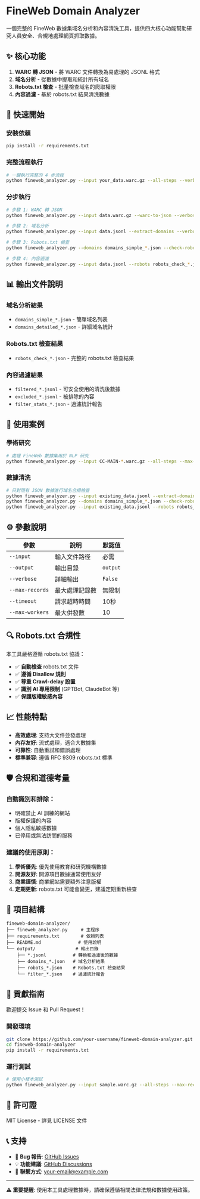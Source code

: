 # FineWeb Domain Analyzer

一個完整的 FineWeb 數據集域名分析和內容清洗工具，提供四大核心功能幫助研究人員安全、合規地處理網頁抓取數據。

## ✨ 核心功能

1. **WARC 轉 JSON** - 將 WARC 文件轉換為易處理的 JSONL 格式
2. **域名分析** - 從數據中提取和統計所有域名
3. **Robots.txt 檢查** - 批量檢查域名的爬取權限
4. **內容過濾** - 基於 robots.txt 結果清洗數據

## 🚀 快速開始

### 安裝依賴
```bash
pip install -r requirements.txt
```

### 完整流程執行
```bash
# 一鍵執行完整的 4 步流程
python fineweb_analyzer.py --input your_data.warc.gz --all-steps --verbose
```

### 分步執行
```bash
# 步驟 1: WARC 轉 JSON
python fineweb_analyzer.py --input data.warc.gz --warc-to-json --verbose

# 步驟 2: 域名分析
python fineweb_analyzer.py --input data.jsonl --extract-domains --verbose

# 步驟 3: Robots.txt 檢查
python fineweb_analyzer.py --domains domains_simple_*.json --check-robots --verbose

# 步驟 4: 內容過濾
python fineweb_analyzer.py --input data.jsonl --robots robots_check_*.json --filter-content --verbose
```

## 📊 輸出文件說明

### 域名分析結果
- `domains_simple_*.json` - 簡單域名列表
- `domains_detailed_*.json` - 詳細域名統計

### Robots.txt 檢查結果
- `robots_check_*.json` - 完整的 robots.txt 檢查結果

### 內容過濾結果
- `filtered_*.jsonl` - 可安全使用的清洗後數據
- `excluded_*.jsonl` - 被排除的內容
- `filter_stats_*.json` - 過濾統計報告

## 🎯 使用案例

### 學術研究
```bash
# 處理 FineWeb 數據集用於 NLP 研究
python fineweb_analyzer.py --input CC-MAIN-*.warc.gz --all-steps --max-records 10000
```

### 數據清洗
```bash
# 只對現有 JSON 數據進行域名合規檢查
python fineweb_analyzer.py --input existing_data.jsonl --extract-domains
python fineweb_analyzer.py --domains domains_simple_*.json --check-robots
python fineweb_analyzer.py --input existing_data.jsonl --robots robots_check_*.json --filter-content
```

## ⚙️ 參數說明

| 參數 | 說明 | 默認值 |
|------|------|--------|
| `--input` | 輸入文件路径 | 必需 |
| `--output` | 輸出目錄 | `output` |
| `--verbose` | 詳細輸出 | `False` |
| `--max-records` | 最大處理記錄數 | 無限制 |
| `--timeout` | 請求超時時間 | 10秒 |
| `--max-workers` | 最大併發數 | 10 |

## 🔍 Robots.txt 合規性

本工具嚴格遵循 robots.txt 協議：

- ✅ **自動檢查** robots.txt 文件
- ✅ **遵循 Disallow 規則**
- ✅ **尊重 Crawl-delay 設置**
- ✅ **識別 AI 專用限制** (GPTBot, ClaudeBot 等)
- ✅ **保護版權敏感內容**

## 📈 性能特點

- **高效處理**: 支持大文件並發處理
- **內存友好**: 流式處理，適合大數據集
- **可靠性**: 自動重試和錯誤處理
- **標準兼容**: 遵循 RFC 9309 robots.txt 標準

## 🛡️ 合規和道德考量

### 自動識別和排除：
- 明確禁止 AI 訓練的網站
- 版權保護的內容
- 個人隱私敏感數據
- 已停用或無法訪問的服務

### 建議的使用原則：
1. **學術優先**: 優先使用教育和研究機構數據
2. **開源友好**: 開源項目數據通常使用友好
3. **商業謹慎**: 商業網站需要額外注意版權
4. **定期更新**: robots.txt 可能會變更，建議定期重新檢查

## 📁 項目結構

```
fineweb-domain-analyzer/
├── fineweb_analyzer.py     # 主程序
├── requirements.txt        # 依賴列表
├── README.md              # 使用說明
└── output/               # 輸出目錄
    ├── *.jsonl          # 轉換和過濾後的數據
    ├── domains_*.json   # 域名分析結果
    ├── robots_*.json    # Robots.txt 檢查結果
    └── filter_*.json    # 過濾統計報告
```

## 🤝 貢獻指南

歡迎提交 Issue 和 Pull Request！

### 開發環境
```bash
git clone https://github.com/your-username/fineweb-domain-analyzer.git
cd fineweb-domain-analyzer
pip install -r requirements.txt
```

### 運行測試
```bash
# 使用小樣本測試
python fineweb_analyzer.py --input sample.warc.gz --all-steps --max-records 100 --verbose
```

## 📄 許可證

MIT License - 詳見 LICENSE 文件

## 📞 支持

- 🐛 **Bug 報告**: [GitHub Issues](https://github.com/your-username/fineweb-domain-analyzer/issues)
- 💡 **功能建議**: [GitHub Discussions](https://github.com/your-username/fineweb-domain-analyzer/discussions)
- 📧 **聯繫方式**: your-email@example.com

---

**⚠️ 重要提醒**: 使用本工具處理數據時，請確保遵循相關法律法規和數據使用政策。
